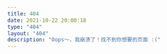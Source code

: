 ```yaml
---
title: 404
date: 2021-10-22 20:00:18
type: "404"
layout: "404"
description: "Oops～，我崩溃了！找不到你想要的页面 :("
---
```

